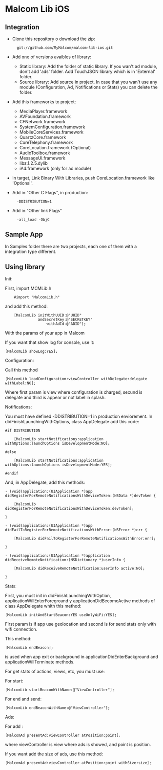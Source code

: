 Malcom Lib iOS
==============

Integration
------------

* Clone this repository o download the zip:

        git://github.com/MyMalcom/malcom-lib-ios.git
    
* Add one of versions avaibles of library:
    * Static library: Add the folder of static library. If you wan't ad module, don't add 'ads' folder. Add TouchJSON library which is in 'External' folder.
    * Source library: Add source in project. In case that you wan't use any module (Configuration, Ad, Notifications or Stats) you can delete the folder.

* Add this frameworks to project:

   * MediaPlayer.framework
   * AVFoundation.framework
   * CFNetwork.framework
   * SystemConfiguration.framework
   * MobileCoreServices.framework
   * QuartzCore.framework
   * CoreTelephony.framework
   * CoreLocation.framework (Optional)
   * AudioToolbox.framework
   * MessageUI.framework
   * libz.1.2.5.dylib
   * iAd.framework (only for ad module)

* In target, Link Binary With Libraries, push CoreLocation.framework like 'Optional'.

* Add in "Other C Flags", in production:
        
        -DDISTRIBUTION=1

* Add in "Other link Flags"
       
        -all_load -ObjC 

Sample App
----------

In Samples folder there are two projects, each one of them with a integration type different.

Using library
------------------

Init:

First, import MCMLib.h

		#import "MalcomLib.h"

and add this method:

		[MalcomLib initWithUUID:@"UUID" 
                   andSecretKey:@"SECRETKEY" 
                       withAdId:@"ADID"];
                       
With the params of your app in Malcom

If you want that show log for console, use it:

	[MalcomLib showLog:YES];

Configuration:

Call this method

	[MalcomLib loadConfiguration:viewController withDelegate:delegate withLabel:NO];
	
Where first param is view where configuration is charged, secund is delegate and third is appear or not label in splash.

Notifications:

You must have defined -DDISTRIBUTION=1 in production enviorement.
In didFinishLaunchingWithOptions, class AppDelegate add this code:

	#if DISTRIBUTION
	    
	    [MalcomLib startNotifications:application withOptions:launchOptions isDevelopmentMode:NO];
	    
	#else
	    
	    [MalcomLib startNotifications:application withOptions:launchOptions isDevelopmentMode:YES];
	    
	#endif
	
And, in AppDelegate, add this methods:

	- (void)application:(UIApplication *)app didRegisterForRemoteNotificationsWithDeviceToken:(NSData *)devToken {
	    
	    [MalcomLib didRegisterForRemoteNotificationsWithDeviceToken:devToken];
	    
	}
	
	- (void)application:(UIApplication *)app didFailToRegisterForRemoteNotificationsWithError:(NSError *)err {
	    
	    [MalcomLib didFailToRegisterForRemoteNotificationsWithError:err];
	    
	}
	
	- (void)application:(UIApplication *)application didReceiveRemoteNotification:(NSDictionary *)userInfo {
	    
	    [MalcomLib didReceiveRemoteNotification:userInfo active:NO];
	    
	}

Stats:

First, you must init in didFinishLaunchingWithOption, applicationWillEnterForeground y applicationDidBecomeActive methods of class AppDelegate whith this method:

	[MalcomLib initAndStartBeacon:YES useOnlyWiFi:YES];
	
First param is if app use geolocation and second is for send stats only with wifi connection.

This method:

	[MalcomLib endBeacon];
	
is used when app exit or background in applicationDidEnterBackground and applicationWillTerminate methods.

For get stats of actions, views, etc, you must use:

For start:

	[MalcomLib startBeaconWithName:@"ViewController"];
	

For end and send:
	
	[MalcomLib endBeaconWithName:@"ViewController"];
	

Ads:

For add :

	[MalcomAd presentAd:viewController atPosition:point];
	
where viewController is view where ads is showed, and point is position.

If you want add the size of ads, use this method:

	[MalcomAd presentAd:viewController atPosition:point withSize:size];
